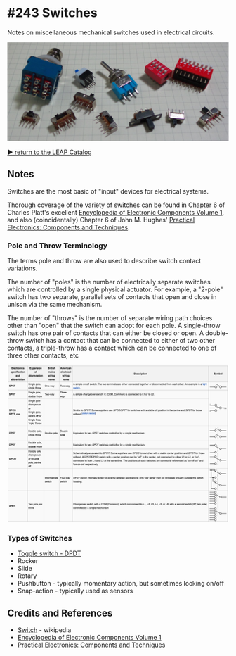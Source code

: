 # #243 Switches

Notes on miscellaneous mechanical switches used in electrical circuits.

![Build](./assets/Switches_build.jpg?raw=true)


[:arrow_forward: return to the LEAP Catalog](http://leap.tardate.com)

## Notes

Switches are the most basic of "input" devices for electrical systems.

Thorough coverage of the variety of switches can be found in Chapter 6 of Charles Platt's excellent
[Encyclopedia of Electronic Components Volume 1](https://www.goodreads.com/book/show/17017467-encyclopedia-of-electronic-components-volume-1),
and also (coincidentally) Chapter 6 of John M. Hughes' [Practical Electronics: Components and Techniques](https://www.goodreads.com/book/show/21483234-practical-electronics).

### Pole and Throw Terminology

The terms pole and throw are also used to describe switch contact variations.

The number of "poles" is the number of electrically separate switches which are controlled by a single physical actuator. For example, a "2-pole" switch has two separate, parallel sets of contacts that open and close in unison via the same mechanism.

The number of "throws" is the number of separate wiring path choices other than "open" that the switch can adopt for each pole. A single-throw switch has one pair of contacts that can either be closed or open. A double-throw switch has a contact that can be connected to either of two other contacts, a triple-throw has a contact which can be connected to one of three other contacts, etc

[![Switches_wikipedia_clip](./assets/Switches_wikipedia_clip.png?raw=true)](https://en.wikipedia.org/wiki/Switch)

### Types of Switches

* [Toggle switch - DPDT](./DPDT)
* Rocker
* Slide
* Rotary
* Pushbutton - typically momentary action, but sometimes locking on/off
* Snap-action -  typically used as sensors

## Credits and References
* [Switch](https://en.wikipedia.org/wiki/Switch) - wikipedia
* [Encyclopedia of Electronic Components Volume 1](https://www.goodreads.com/book/show/17017467-encyclopedia-of-electronic-components-volume-1)
* [Practical Electronics: Components and Techniques](https://www.goodreads.com/book/show/21483234-practical-electronics)

